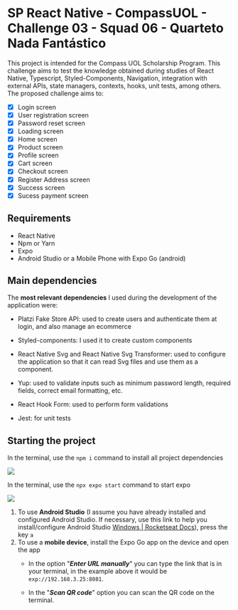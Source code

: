 # SP React Native - CompassUOL - Challenge 03 - Squad 06 - Quarteto Nada Fantástico

This project is intended for the Compass UOL Scholarship Program. This challenge aims to test the knowledge obtained during studies of React Native, Typescript, Styled-Components, Navigation, integration with external APIs, state managers, contexts, hooks, unit tests, among others. The proposed challenge aims to:

 - [x] Login screen
 - [x] User registration screen
 - [x] Password reset screen
 - [x] Loading screen
 - [x] Home screen
 - [x] Product screen
 - [x] Profile screen
 - [x] Cart screen
 - [x] Checkout screen
 - [x] Register Address screen
 - [x] Success screen
 - [x] Sucess payment screen

## Requirements

- React Native
- Npm or Yarn
- Expo
- Android Studio or a Mobile Phone with Expo Go (android)

## Main dependencies

The **most relevant dependencies** I used during the development of the application were:

 - Platzi Fake Store API: used to create users and authenticate them at login, and also manage an ecommerce
   
 - Styled-components: I used it to create custom components
   
  - React Native Svg and React Native Svg Transformer: used to configure
   the application so that it can read Svg files and use them as a
   component.
   
  - Yup: used to validate inputs such as minimum password length,
   required fields, correct email formatting, etc.
   
  - React Hook Form: used to perform form validations

  - Jest: for unit tests

## Starting the project

 In the terminal, use the `npm i` command to install all project dependencies
 
![](https://lh3.googleusercontent.com/drive-viewer/AITFw-xZO_oV7MCwwEUuk3Eg9_9xTnR6Px37T0hw8rdeprR3Lfnui3VfeYO2zLS-PVlH_ajNGXjYbOkvFXMwMBzPBPCvPpTWnw=w1920-h961)
 
 In the terminal, use the `npx expo start` command to start expo
 
![](https://lh3.googleusercontent.com/drive-viewer/AITFw-zgq6CgOeeGaRX2-fNWeRRnUUhgMNPmGusNmu3A8zLzXD06JU5bGSuCP1AEtbKWi61mpGuR5ZGafk57HV-kZ6yQzJy9=w1920-h961)

 1. To use **Android Studio** (I assume you have already installed and configured Android Studio. If necessary, use this link to help you install/configure Android Studio [Windows | Rocketseat Docs](https://react-native.rocketseat.dev/android/windows)), press the key `a`
2. To use a **mobile device**, install the Expo Go app on the device and open the app
	- In the option "***Enter URL manually***" you can type the link that is in your terminal, in the example above it would be `exp://192.168.3.25:8081`.

	- In the "***Scan QR code***" option you can scan the QR code on the terminal.
